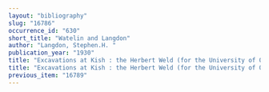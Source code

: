 ```yaml
---
layout: "bibliography"
slug: "16786"
occurrence_id: "630"
short_title: "Watelin and Langdon"
author: "Langdon, Stephen.H. "
publication_year: "1930"
title: "Excavations at Kish : the Herbert Weld (for the University of Oxford) and Field museum of natural history (Chicago) expedition to Mesopotamia"
title: "Excavations at Kish : the Herbert Weld (for the University of Oxford) and Field museum of natural history (Chicago) expedition to Mesopotamia"
previous_item: "16789"
---
```

